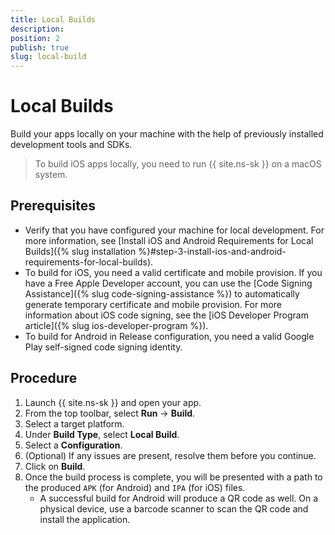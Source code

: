 ```yaml
---
title: Local Builds
description: 
position: 2
publish: true
slug: local-build
---
```


# Local Builds

Build your apps locally on your machine with the help of previously installed development tools and SDKs.

> To build iOS apps locally, you need to run {{ site.ns-sk }} on a macOS system.

## Prerequisites

* Verify that you have configured your machine for local development. For more information, see [Install iOS and Android Requirements for Local Builds]({% slug installation %}#step-3-install-ios-and-android-requirements-for-local-builds).
* To build for iOS, you need a valid certificate and mobile provision. If you have a Free Apple Developer account, you can use the [Code Signing Assistance]({% slug code-signing-assistance %}) to automatically generate temporary certificate and mobile provision. For more information about iOS code signing, see the [iOS Developer Program article]({% slug ios-developer-program %}).
* To build for Android in Release configuration, you need a valid Google Play self-signed code signing identity.

## Procedure

1. Launch {{ site.ns-sk }} and open your app.
1. From the top toolbar, select **Run** &#8594; **Build**.
1. Select a target platform.
1. Under **Build Type**, select **Local Build**. 
1. Select a **Configuration**.
1. (Optional) If any issues are present, resolve them before you continue.
1. Click on **Build**.
1. Once the build process is complete, you will be presented with a path to the produced `APK` (for Android) and `IPA` (for iOS) files.
	* A successful build for Android will produce a QR code as well. On a physical device, use a barcode scanner to scan the QR code and install the application.